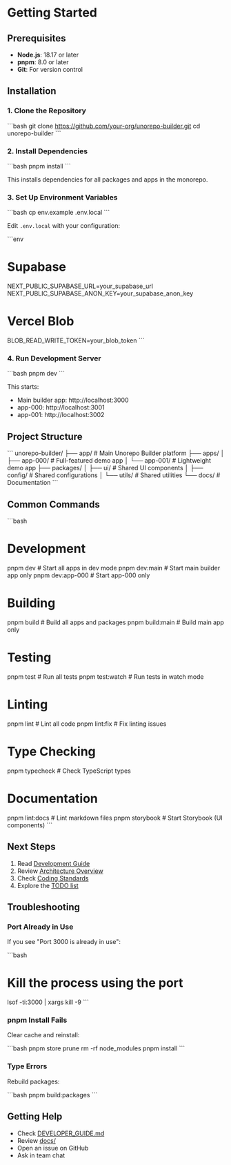 # Getting Started

## Prerequisites

- **Node.js**: 18.17 or later
- **pnpm**: 8.0 or later
- **Git**: For version control

## Installation

### 1. Clone the Repository

\`\`\`bash
git clone https://github.com/your-org/unorepo-builder.git
cd unorepo-builder
\`\`\`

### 2. Install Dependencies

\`\`\`bash
pnpm install
\`\`\`

This installs dependencies for all packages and apps in the monorepo.

### 3. Set Up Environment Variables

\`\`\`bash
cp env.example .env.local
\`\`\`

Edit `.env.local` with your configuration:

\`\`\`env
# Supabase
NEXT_PUBLIC_SUPABASE_URL=your_supabase_url
NEXT_PUBLIC_SUPABASE_ANON_KEY=your_supabase_anon_key

# Vercel Blob
BLOB_READ_WRITE_TOKEN=your_blob_token
\`\`\`

### 4. Run Development Server

\`\`\`bash
pnpm dev
\`\`\`

This starts:
- Main builder app: http://localhost:3000
- app-000: http://localhost:3001
- app-001: http://localhost:3002

## Project Structure

\`\`\`
unorepo-builder/
├── app/              # Main Unorepo Builder platform
├── apps/
│   ├── app-000/      # Full-featured demo app
│   └── app-001/      # Lightweight demo app
├── packages/
│   ├── ui/           # Shared UI components
│   ├── config/       # Shared configurations
│   └── utils/        # Shared utilities
└── docs/             # Documentation
\`\`\`

## Common Commands

\`\`\`bash
# Development
pnpm dev              # Start all apps in dev mode
pnpm dev:main         # Start main builder app only
pnpm dev:app-000      # Start app-000 only

# Building
pnpm build            # Build all apps and packages
pnpm build:main       # Build main app only

# Testing
pnpm test             # Run all tests
pnpm test:watch       # Run tests in watch mode

# Linting
pnpm lint             # Lint all code
pnpm lint:fix         # Fix linting issues

# Type Checking
pnpm typecheck        # Check TypeScript types

# Documentation
pnpm lint:docs        # Lint markdown files
pnpm storybook        # Start Storybook (UI components)
\`\`\`

## Next Steps

1. Read [Development Guide](./development.md)
2. Review [Architecture Overview](../architecture/overview.md)
3. Check [Coding Standards](../standards/coding-standards.md)
4. Explore the [TODO list](../../TODO.md)

## Troubleshooting

### Port Already in Use

If you see "Port 3000 is already in use":

\`\`\`bash
# Kill the process using the port
lsof -ti:3000 | xargs kill -9
\`\`\`

### pnpm Install Fails

Clear cache and reinstall:

\`\`\`bash
pnpm store prune
rm -rf node_modules
pnpm install
\`\`\`

### Type Errors

Rebuild packages:

\`\`\`bash
pnpm build:packages
\`\`\`

## Getting Help

- Check [DEVELOPER_GUIDE.md](../../DEVELOPER_GUIDE.md)
- Review [docs/](../)
- Open an issue on GitHub
- Ask in team chat
